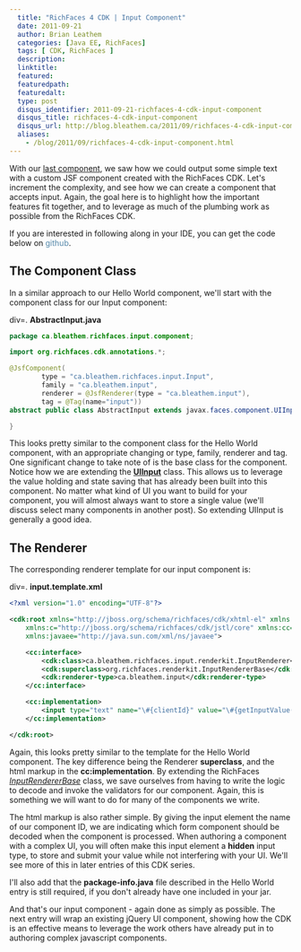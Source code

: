 ```yaml
---
  title: "RichFaces 4 CDK | Input Component"
  date: 2011-09-21
  author: Brian Leathem
  categories: [Java EE, RichFaces]
  tags: [ CDK, RichFaces ]
  description:
  linktitle:
  featured:
  featuredpath:
  featuredalt:
  type: post
  disqus_identifier: 2011-09-21-richfaces-4-cdk-input-component
  disqus_title: richfaces-4-cdk-input-component
  disqus_url: http://blog.bleathem.ca/2011/09/richfaces-4-cdk-input-component.html
  aliases:
    - /blog/2011/09/richfaces-4-cdk-input-component.html
---
```


With our <a href="http://blog.bleathem.ca/2011/09/richfaces-4-cdk-hello-world.html">last component</a>, we saw how we could output some simple text with a custom JSF component created with the RichFaces CDK.  Let's increment the complexity, and see how we can create a component that accepts input. Again, the goal here is to highlight how the important features fit together, and to leverage as much of the plumbing work as possible from the RichFaces CDK.

If you are interested in following along in your IDE, you can get the code below on <a href="https://github.com/bleathem/CDK-examples" style="color: #5588aa; text-decoration: none;">github</a>.

## The Component Class

In a similar approach to our Hello World component, we'll start with the component class for our Input component:

div=. **AbstractInput.java**

```java
package ca.bleathem.richfaces.input.component;

import org.richfaces.cdk.annotations.*;

@JsfComponent(
        type = "ca.bleathem.richfaces.input.Input",
        family = "ca.bleathem.input",
        renderer = @JsfRenderer(type = "ca.bleathem.input"),
        tag = @Tag(name="input"))
abstract public class AbstractInput extends javax.faces.component.UIInput {

}
```

This looks pretty similar to the component class for the Hello World component, with an appropriate changing or type, family, renderer and tag. One significant change to take note of is the base class for the component. Notice how we are extending the <a href="http://javaserverfaces.java.net/nonav/docs/2.0/javadocs/javax/faces/component/UIInput.html">__UIInput__</a> class. This allows us to leverage the value holding and state saving that has already been built into this component. No matter what kind of UI you want to build for your component, you will almost always want to store a single value (we'll discuss select many components in another post). So extending UIInput is generally a good idea.

## The Renderer

The corresponding renderer template for our input component is:

div=. **input.template.xml**

```xml
<?xml version="1.0" encoding="UTF-8"?>

<cdk:root xmlns="http://jboss.org/schema/richfaces/cdk/xhtml-el" xmlns:cdk="http://jboss.org/schema/richfaces/cdk/core"
    xmlns:c="http://jboss.org/schema/richfaces/cdk/jstl/core" xmlns:cc="http://jboss.org/schema/richfaces/cdk/jsf/composite"
    xmlns:javaee="http://java.sun.com/xml/ns/javaee">

    <cc:interface>
        <cdk:class>ca.bleathem.richfaces.input.renderkit.InputRenderer</cdk:class>
        <cdk:superclass>org.richfaces.renderkit.InputRendererBase</cdk:superclass>
        <cdk:renderer-type>ca.bleathem.input</cdk:renderer-type>
    </cc:interface>

    <cc:implementation>
        <input type="text" name="\#{clientId}" value="\#{getInputValue(facesContext, component)}" />
    </cc:implementation>

</cdk:root>
```

Again, this looks pretty similar to the template for the Hello World component. The key difference being the Renderer __superclass__, and the html markup in the __cc:implementation__. By extending the RichFaces <a href="http://docs.jboss.org/richfaces/latest_4_0_X/javadoc/richfaces-components-ui/org/richfaces/renderkit/InputRendererBase.html" style="font-style: italic;">InputRendererBase</a> class, we save ourselves from having to write the logic to decode and invoke the validators for our component. Again, this is something we will want to do for many of the components we write.

The html markup is also rather simple. By giving the input element the name of our component ID, we are indicating which form component should be decoded when the component is processed. When authoring a component with a complex UI, you will often make this input element a __hidden__ input type, to store and submit your value while not interfering with your UI. We'll see more of this in later entries of this CDK series.

I'll also add that the __**package-info.java**__ file described in the Hello World entry is still required, if you don't already have one included in your jar.

And that's our input component - again done as simply as possible. The next entry will wrap an existing jQuery UI component, showing how the CDK is an effective means to leverage the work others have already put in to authoring complex javascript components.
